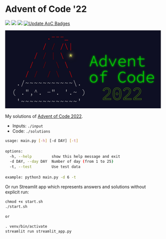 # Advent of Code '22

![](https://img.shields.io/badge/day%20📅-6-blue) ![](https://img.shields.io/badge/stars%20⭐-12-yellow) ![](https://img.shields.io/badge/days%20completed-6-red) [![Update AoC Badges](https://github.com/nryabykh/aoc2022/actions/workflows/main.yml/badge.svg)](https://github.com/nryabykh/aoc2022/actions/workflows/main.yml)

<img src="images/banner.jpeg" width="800" alt="AoC2000 banner"/>


My solutions of [Advent of Code 2022](https://adventofcode.com/2022).

- Inputs: `./input`
- Code: `./solutions`

```bash
usage: main.py [-h] [-d DAY] [-t]

options:
  -h, --help         show this help message and exit
  -d DAY, --day DAY  Number of day (from 1 to 25)
  -t, --test         Use test data

example: python3 main.py -d 6 -t
```

Or run Streamlit app which represents answers and solutions without explicit run:
```
chmod +x start.sh
./start.sh

or

. venv/bin/activate
streamlit run streamlit_app.py
```